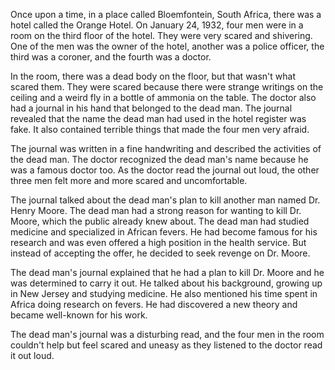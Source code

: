 Once upon a time, in a place called Bloemfontein, South Africa, there was a hotel called the Orange Hotel. On January 24, 1932, four men were in a room on the third floor of the hotel. They were very scared and shivering. One of the men was the owner of the hotel, another was a police officer, the third was a coroner, and the fourth was a doctor.

In the room, there was a dead body on the floor, but that wasn't what scared them. They were scared because there were strange writings on the ceiling and a weird fly in a bottle of ammonia on the table. The doctor also had a journal in his hand that belonged to the dead man. The journal revealed that the name the dead man had used in the hotel register was fake. It also contained terrible things that made the four men very afraid.

The journal was written in a fine handwriting and described the activities of the dead man. The doctor recognized the dead man's name because he was a famous doctor too. As the doctor read the journal out loud, the other three men felt more and more scared and uncomfortable.

The journal talked about the dead man's plan to kill another man named Dr. Henry Moore. The dead man had a strong reason for wanting to kill Dr. Moore, which the public already knew about. The dead man had studied medicine and specialized in African fevers. He had become famous for his research and was even offered a high position in the health service. But instead of accepting the offer, he decided to seek revenge on Dr. Moore.

The dead man's journal explained that he had a plan to kill Dr. Moore and he was determined to carry it out. He talked about his background, growing up in New Jersey and studying medicine. He also mentioned his time spent in Africa doing research on fevers. He had discovered a new theory and became well-known for his work.

The dead man's journal was a disturbing read, and the four men in the room couldn't help but feel scared and uneasy as they listened to the doctor read it out loud.
